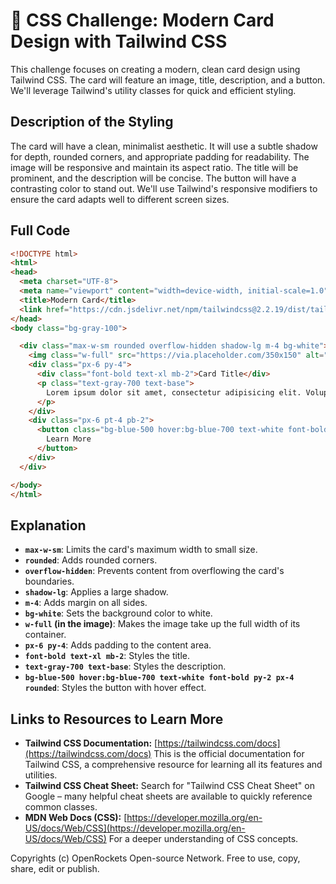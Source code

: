 # 🐞 CSS Challenge:  Modern Card Design with Tailwind CSS


This challenge focuses on creating a modern, clean card design using Tailwind CSS. The card will feature an image, title, description, and a button.  We'll leverage Tailwind's utility classes for quick and efficient styling.


## Description of the Styling

The card will have a clean, minimalist aesthetic. It will use a subtle shadow for depth, rounded corners, and appropriate padding for readability. The image will be responsive and maintain its aspect ratio.  The title will be prominent, and the description will be concise. The button will have a contrasting color to stand out.  We'll use Tailwind's responsive modifiers to ensure the card adapts well to different screen sizes.


## Full Code

```html
<!DOCTYPE html>
<html>
<head>
  <meta charset="UTF-8">
  <meta name="viewport" content="width=device-width, initial-scale=1.0">
  <title>Modern Card</title>
  <link href="https://cdn.jsdelivr.net/npm/tailwindcss@2.2.19/dist/tailwind.min.css" rel="stylesheet">
</head>
<body class="bg-gray-100">

  <div class="max-w-sm rounded overflow-hidden shadow-lg m-4 bg-white">
    <img class="w-full" src="https://via.placeholder.com/350x150" alt="Sunset in the mountains">
    <div class="px-6 py-4">
      <div class="font-bold text-xl mb-2">Card Title</div>
      <p class="text-gray-700 text-base">
        Lorem ipsum dolor sit amet, consectetur adipisicing elit. Voluptatibus quia, nulla! Maiores et perferendis eaque, exercitationem praesentium nihil.
      </p>
    </div>
    <div class="px-6 pt-4 pb-2">
      <button class="bg-blue-500 hover:bg-blue-700 text-white font-bold py-2 px-4 rounded">
        Learn More
      </button>
    </div>
  </div>

</body>
</html>
```


## Explanation

* **`max-w-sm`**: Limits the card's maximum width to small size.
* **`rounded`**: Adds rounded corners.
* **`overflow-hidden`**: Prevents content from overflowing the card's boundaries.
* **`shadow-lg`**: Applies a large shadow.
* **`m-4`**: Adds margin on all sides.
* **`bg-white`**: Sets the background color to white.
* **`w-full` (in the image)**: Makes the image take up the full width of its container.
* **`px-6 py-4`**: Adds padding to the content area.
* **`font-bold text-xl mb-2`**: Styles the title.
* **`text-gray-700 text-base`**: Styles the description.
* **`bg-blue-500 hover:bg-blue-700 text-white font-bold py-2 px-4 rounded`**: Styles the button with hover effect.

## Links to Resources to Learn More

* **Tailwind CSS Documentation:** [https://tailwindcss.com/docs](https://tailwindcss.com/docs)  This is the official documentation for Tailwind CSS, a comprehensive resource for learning all its features and utilities.
* **Tailwind CSS Cheat Sheet:** Search for "Tailwind CSS Cheat Sheet" on Google – many helpful cheat sheets are available to quickly reference common classes.
* **MDN Web Docs (CSS):** [https://developer.mozilla.org/en-US/docs/Web/CSS](https://developer.mozilla.org/en-US/docs/Web/CSS)  For a deeper understanding of CSS concepts.


Copyrights (c) OpenRockets Open-source Network. Free to use, copy, share, edit or publish.

